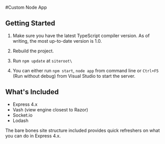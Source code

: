 #Custom Node App

## Getting Started

1. Make sure you have the latest TypeScript compiler version.  As of writing, the most up-to-date version is 1.0.

2. Rebuild the project.

3. Run `npm update` at `siteroot\`

4. You can either run `npm start`, `node app` from command line or `Ctrl+F5` (Run without debug) from Visual Studio to start the server.

## What's Included

* Express 4.x
* Vash (view engine closest to Razor)
* Socket.io
* Lodash

The bare bones site structure included provides quick refreshers on what you can do in Express 4.x.